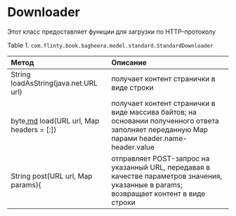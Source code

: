 # Downloader #

Этот класс предоставляет функции для загрузки по HTTP-протоколу

Table 1. `com.flinty.book.bagheera.model.standard.StandardDownloader`

| Метод | Описание |
|:------|:---------|
| String loadAsString(java.net.URL url) | получает контент странички в виде строки |
| byte[.md](.md) load(URL url, Map headers = [:]) | получает контент странички в виде массива байтов; на основании полученного ответа заполняет переданную Map парами header.name-header.value |
| String post(URL url, Map params){ | отправляет POST-запрос на указанный URL, передавая в качестве параметров значения, указанные в params; возвращает контент в виде строки |